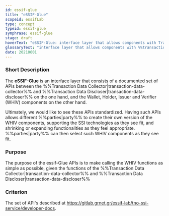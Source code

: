 ```yaml
---
id: essif-glue
title: "eSSIF-Glue"
scopeid: essifLab
type: concept
typeid: essif-glue
symphrase: essif-glue
stage: draft
hoverText: "eSSIF-Glue: interface layer that allows components with Transaction Data Collector and/or Transaction Data Discloser functionality to use the Wallet, Holder, Issuer and Verifier functionalities."
glossaryText: "interface layer that allows components with %%transaction data collector^transaction-data-collector%% and/or %%transaction data discloser^transaction-data-discloser%% functionality to use the %%wallet^wallet%%, %%holder^holder%%, %%issuer^issuer%% and %%verifier^verifier%% functionalities."
date: 20210601
---
```


### Short Description
The **eSSIF-Glue** is an interface layer that consists of a documented set of APIs between the %%Transaction Data Collector|transaction-data-collector%% and %%Transaction Data Discloser|transaction-data-discloser%% on the one hand, and the Wallet, Holder, Issuer and Verifier (WHIV) components on the other hand.

 Ultimately, we would like to see these APIs standardized. Having such APIs allows different %%parties|party%% to create their own version of the WHIV components, supporting the SSI technologies as they see fit, and shrinking or expanding functionalities as they feel appropriate. %%parties|party%% can then select such WHIV components as they see fit.

### Purpose
The purpose of the essif-Glue APIs is to make calling the WHIV functions as simple as possible, given the functions of the %%Transaction Data Collector|transaction-data-collector%% and %%Transaction Data Discloser|transaction-data-discloser%%

### Criterion
The set of API's described at https://gitlab.grnet.gr/essif-lab/tno-ssi-service/developer-docs.
